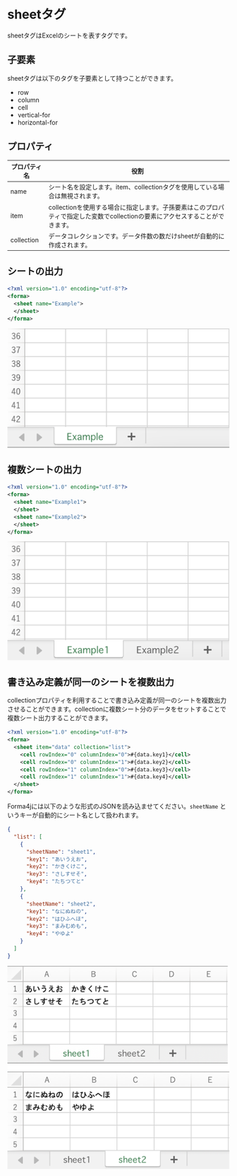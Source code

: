 # sheetタグ

sheetタグはExcelのシートを表すタグです。

## 子要素

sheetタグは以下のタグを子要素として持つことができます。

- row
- column
- cell
- vertical-for
- horizontal-for

## プロパティ

| プロパティ名 | 役割 |
| --- | --- |
| name | シート名を設定します。item、collectionタグを使用している場合は無視されます。 |
| item | collectionを使用する場合に指定します。子孫要素はこのプロパティで指定した変数でcollectionの要素にアクセスすることができます。 |
| collection | データコレクションです。データ件数の数だけsheetが自動的に作成されます。 |

## シートの出力

```xml
<?xml version="1.0" encoding="utf-8"?>
<forma>
  <sheet name="Example">
  </sheet>
</forma>
```

![Excel](image/writer-sheet-1.svg)

## 複数シートの出力

```xml
<?xml version="1.0" encoding="utf-8"?>
<forma>
  <sheet name="Example1">
  </sheet>
  <sheet name="Example2">
  </sheet>
</forma>
```

![Excel](image/writer-sheet-2.svg)

## 書き込み定義が同一のシートを複数出力

collectionプロパティを利用することで書き込み定義が同一のシートを複数出力させることができます。collectionに複数シート分のデータをセットすることで複数シート出力することができます。

```xml
<?xml version="1.0" encoding="utf-8"?>
<forma>
  <sheet item="data" collection="list">
    <cell rowIndex="0" columnIndex="0">#{data.key1}</cell>
    <cell rowIndex="0" columnIndex="1">#{data.key2}</cell>
    <cell rowIndex="1" columnIndex="0">#{data.key3}</cell>
    <cell rowIndex="1" columnIndex="1">#{data.key4}</cell>
  </sheet>
</forma>
```

Forma4jには以下のような形式のJSONを読み込ませてください。`sheetName` というキーが自動的にシート名として扱われます。

```json
{
  "list": [
    {
      "sheetName": "sheet1",
      "key1": "あいうえお",
      "key2": "かきくけこ",
      "key3": "さしすせそ",
      "key4": "たちつてと"
    },
    {
      "sheetName": "sheet2",
      "key1": "なにぬねの",
      "key2": "はひふへほ",
      "key3": "まみむめも",
      "key4": "やゆよ"
    }
  ]
}
```

![Excel](image/writer-sheet-3.svg)
